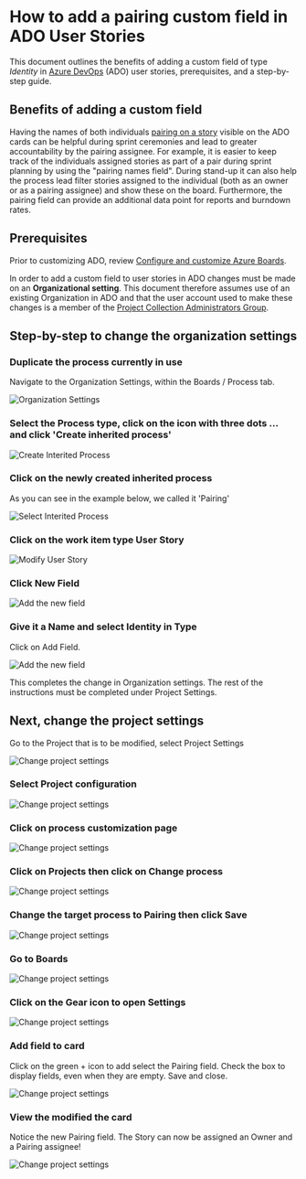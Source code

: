 # How to add a pairing custom field in ADO User Stories

This document outlines the benefits of adding a custom field of type _Identity_ in [Azure DevOps](https://docs.microsoft.com/en-us/azure/devops/user-guide/what-is-azure-devops) (ADO) user stories, prerequisites, and a step-by-step guide.

## Benefits of adding a custom field

Having the names of both individuals [pairing on a story](./readme.md) visible on the ADO cards can be helpful during sprint ceremonies and lead to greater accountability by the pairing assignee. For example, it is easier to keep track of the individuals assigned stories as part of a pair during sprint planning by using the "pairing names field". During stand-up it can also help the process lead filter stories assigned to the individual (both as an owner or as a pairing assignee) and show these on the board. Furthermore, the pairing field can provide an additional data point for reports and burndown rates.

## Prerequisites

Prior to customizing ADO, review [Configure and customize Azure Boards](https://docs.microsoft.com/en-us/azure/devops/boards/configure-customize).

In order to add a custom field to user stories in ADO changes must be made on an **Organizational setting**. This document therefore assumes use of an existing Organization in ADO and that the user account used to make these changes is a member of the [Project Collection Administrators Group](https://docs.microsoft.com/en-us/azure/devops/organizations/security/set-project-collection-level-permissions).

## Step-by-step to change the organization settings

### Duplicate the process currently in use

Navigate to the Organization Settings, within the Boards / Process tab.

![Organization Settings](./images/ado-organization-settings.png)

### Select the Process type, click on the icon with three dots ... and click 'Create inherited process'

![Create Interited Process](./images/ado-create-inherited-process.png)

### Click on the newly created inherited process

As you can see in the example below, we called it 'Pairing'

![Select Interited Process](./images/ado-pairing-process.png)

### Click on the work item type User Story

![Modify User Story](./images/ado-user-story-process.png)

### Click New Field

![Add the new field](./images/ado-new-field.png)

### Give it a Name and select Identity in Type

Click on Add Field.

![Add the new field](./images/ado-add-field-to-user-story.png)

This completes the change in Organization settings. The rest of the instructions must be completed under Project Settings.

## Next, change the project settings

Go to the Project that is to be modified, select Project Settings

![Change project settings](./images/ado-project-settings.png)

### Select Project configuration

![Change project settings](./images/ado-project-configuration.png)

### Click on process customization page

![Change project settings](./images/ado-process-customization.png)

### Click on Projects then click on Change process

![Change project settings](./images/ado-change-process.png)

### Change the target process to Pairing then click Save

![Change project settings](./images/ado-change-project-process.png)

### Go to Boards

![Change project settings](./images/ado-boards.png)

### Click on the Gear icon to open Settings

![Change project settings](./images/ado-board-settings.png)

### Add field to card

Click on the green + icon to add select the Pairing field. Check the box to display fields, even when they are empty. Save and close.

![Change project settings](./images/ado-add-field-to-card.png)

### View the modified the card

Notice the new Pairing field. The Story can now be assigned an Owner and a Pairing assignee!

![Change project settings](./images/ado-pairing-field.png)
